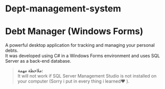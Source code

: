 # Dept-management-system

# Debt Manager (Windows Forms)

A powerful desktop application for tracking and managing your personal debts.  
It was developed using C# in a Windows Forms environment and uses SQL Server as a back-end database.

> **ملاحظة مهمة:**  
> It will not work if SQL Server Management Studio is not installed on your computer (Sorry i put in every thing i learned❤ ).
